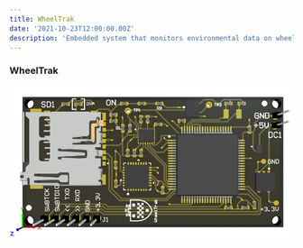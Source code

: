 ```yaml
---
title: WheelTrak
date: '2021-10-23T12:00:00.00Z'
description: 'Embedded system that monitors environmental data on wheelchairs'
---
```


### WheelTrak
![WheelTrack](./wheeltrak1.png)
